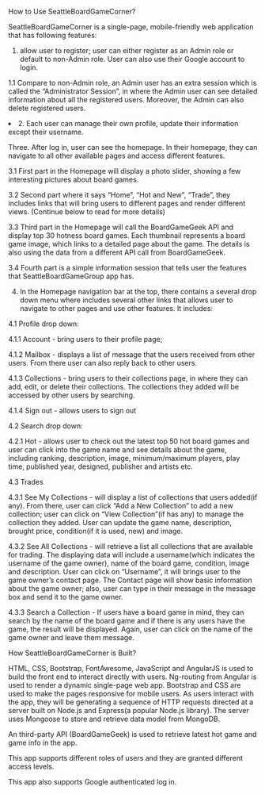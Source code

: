 How to Use SeattleBoardGameCorner?

SeattleBoardGameCorner is a single-page, mobile-friendly web application that has following features: 

1. allow user to register; user can either register as an Admin role or default to non-Admin role. User can also use their Google account to login. 
	
1.1 Compare to non-Admin role, an Admin user has an extra session which is called the “Administrator Session”, in where the Admin user can see detailed information about all the registered users. Moreover, the Admin can also delete registered users.

<li>2. Each user can manage their own profile, update their information except their username.</li> 

Three. After log in, user can see the homepage. In their homepage, they can navigate to all other available pages and access different features.

3.1 First part in the Homepage will display a photo slider, showing a few interesting pictures about board games.

3.2 Second part where it says “Home”, “Hot and New”, “Trade”, they includes links that will bring users to different pages and render different views. (Continue below to read for more details)

3.3 Third part in the Homepage will call the BoardGameGeek API and display top 30 hotness board games. Each thumbnail represents a board game image, which links to a detailed page about the game. The details is also using the data from a different API call from BoardGameGeek. 

3.4 Fourth part is a simple information session that tells user the features that SeattleBoardGameGroup app has.

4. In the Homepage navigation bar at the top, there contains a several drop down menu where includes several other links that allows user to navigate to other pages and use other features. It includes: 

4.1 Profile drop down: 

4.1.1 Account - bring users to their profile page;

4.1.2 Mailbox - displays a list of message that the users received from other users. From there user can also reply back to other users. 

4.1.3 Collections - bring users to their collections page, in where they can add, edit, or delete their collections. The collections they added will be accessed by other users by searching. 

4.1.4 Sign out - allows users to sign out

4.2 Search drop down:

4.2.1 Hot - allows user to check out the latest top 50 hot board games and user can click into the game name and see details about the game, including ranking, description, image, minimum/maximum players, play time, published year, designed, publisher and artists etc.

4.3 Trades

4.3.1 See My Collections - will display a list of collections that users added(if any). From there, user can click “Add a New Collection” to add a new collection; user can click on “View Collection”(if has any) to manage the collection they added. User can update the game name, description, brought price, condition(if it is used, new) and image. 

4.3.2 See All Collections - will retrieve a list all collections that are available for trading. The displaying data will include a username(which indicates the username of the game owner), name of the board game, condition, image and description. User can click on “Username”, it will brings user to the game owner’s contact page. The Contact page will show basic information about the game owner; also, user can type in their message in the message box and send it to the game owner. 

4.3.3 Search a Collection - If users have a board game in mind, they can search by the name of the board game and if there is any users have the game, the result will be displayed. Again, user can click on the name of the game owner and leave them message. 
 
How SeattleBoardGameCorner is Built? 

HTML, CSS, Bootstrap, FontAwesome, JavaScript and AngularJS is used to build the front end to interact directly with users. Ng-routing from Angular is used to render a dynamic single-page web app. Bootstrap and CSS are used to make the pages responsive for mobile users. 
As users interact with the app, they will be generating a sequence of HTTP requests directed at a server built on Node.js and Express(a popular Node.js library). The server uses Mongoose to store and retrieve data model from MongoDB.

An third-party API (BoardGameGeek) is used to retrieve latest hot game and game info in the app. 

This app supports different roles of users and they are granted different access levels.

This app also supports Google authenticated log in. 
 
	